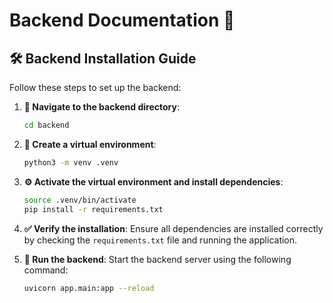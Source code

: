 # Backend Documentation 🚀

## 🛠️ Backend Installation Guide

Follow these steps to set up the backend:

1. **📂 Navigate to the backend directory**:

    ```bash
    cd backend
    ```

2. **🌱 Create a virtual environment**:

    ```bash
    python3 -m venv .venv
    ```

3. **⚙️ Activate the virtual environment and install dependencies**:

    ```bash
    source .venv/bin/activate
    pip install -r requirements.txt
    ```

4. **✅ Verify the installation**:
    Ensure all dependencies are installed correctly by checking the `requirements.txt` file and running the application.

5. **🚀 Run the backend**:
    Start the backend server using the following command:

    ```bash
    uvicorn app.main:app --reload
    ```
